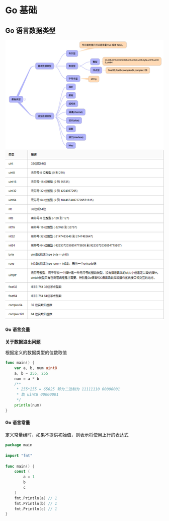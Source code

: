 # Go 基础

## Go 语言数据类型

<img src="./img/Go-数据类型.png" alt="数据类型">

<img src="./img/Go-基本数据类型.png" alt="基本数据类型">

#### Go 语言变量

**关于数据溢出问题**

根据定义的数据类型的位数取值

```go
func main() {
    var a, b, num uint8
    a, b = 255, 255
    num = a * b
    /** 
     * 255*255 = 65025 转为二进制为 11111110 00000001
     * 取 uint8 00000001
     */
    println(num)
}
```

#### Go 语言常量

定义常量组时，如果不提供初始值，则表示将使用上行的表达式

```go
package main

import "fmt"

func main() {
    const (
        a = 1
        b
        c
    )
    fmt.Println(a) // 1
    fmt.Println(b) // 1
    fmt.Println(c) // 1
}
```